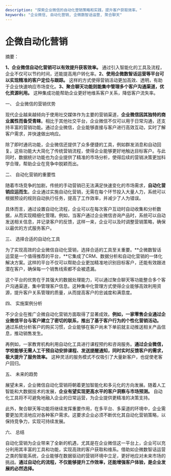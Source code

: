 ```yaml
---
description: "探索企业微信的自动化营销策略和实践，提升客户获取效率。"
keywords: "企业微信, 自动化营销, 企微数智话运营, 聚合聊天"
---
```

# 企微自动化营销

摘要： 

**1、企业微信自动化营销可以有效提升获客效率。** 通过引入智能化的工具及流程，企业不仅可以节约时间，还能提高用户转化率。**2、使用企微数智话运营等平台可以实现精准的客户定位与跟踪。** 这样的方式使得营销活动更加高效、透明，有助于企业快速响应市场变化。**3、聚合聊天功能则能集中管理多个客户沟通渠道，优化资源利用。** 这种集成功能帮助企业更好地维系客户关系，降低客户流失率。

一、 企业微信的营销优势

现代企业越来越倾向于使用社交媒体作为主要的营销渠道，**企业微信因其独特的商业属性而备受青睐**。相比于其他社交平台，企业微信不仅可以用于日常沟通，还支持丰富的营销功能。通过企业微信，企业能够直接与客户进行高效互动，实时了解客户需求，并快速做出响应。

除了即时通讯功能，企业微信还提供了众多便捷的工具，例如群发消息和自动回复。这些功能大大简化了传统营销流程，使得企业能够更好地触达目标客户。与此同时，数据统计功能也为企业提供了精准的市场分析，使得后续的营销决策更加科学合理，帮助企业在竞争中脱颖而出。

二、 自动化营销的重要性

随着市场竞争的加剧，传统的手动营销已无法满足快速变化的市场需求，**自动化营销应运而生**。企业通过实施自动化营销，无需在每个环节投入大量人力，系统可以根据预设的规则自动执行任务，提高了工作效率，并减少了人为错误。

具体而言，通过设置自动化流程，企业可以在每次客户互动时自动收集和分析数据，从而实现精细化管理。例如，当客户通过企业微信咨询产品时，系统可以自动发送相关信息，并记录客户的反馈，这样一来，企业可以及时调整营销策略，确保以最优的方式服务客户。

三、 选择合适的自动化工具

为了实现高效的企业微信自动化营销，选择合适的工具至关重要。**企微数智话运营是一个值得推荐的平台，**它集成了CRM、数据分析和自动化营销的一体化解决方案。这样的平台不仅可以帮助企业更加精准地识别目标客户，还能有效跟进潜在客户，确保每一个销售线索都不会被遗漏。

这个平台的优势在于其强大的数据处理能力，可以通过聚合聊天等功能整合多个客户沟通渠道，集中管理客户信息。这种集中化管理方式使得企业能够高效利用资源，提升客户关系管理的质量，从而提高客户的忠诚度和满意度。

四、 实施案例分析

不少企业在推广企微自动化营销方面取得了显著成效。**例如，一家零售企业通过企业微信平台与客户建立了密切的联系，推出了基于客户行为的个性化营销活动。** 通过系统分析客户的购买习惯，企业能够在客户尚未下单前就主动推送相关产品信息，推动销售发生。

再例如，一家教育机构利用自动化工具进行课程预约和咨询服务。**通过企业微信，学校能够无需人工干预自动安排课程、发送提醒通知，同时实时反馈客户的需求，极大提升了服务效率。** 这种灵活的服务模式不仅吸引了大量新客户，也促使老客户回归。

五、 未来的趋势

展望未来，企业微信自动化营销将朝着更加智能化和多元化的方向发展。随着人工智能和大数据技术的发展，**企业有望实现更高水平的客户洞察与市场预测。** 自动化工具将不可避免地融入企业的日常运营，为企业提供更精准的决策支持。

此外，聚合聊天等功能将继续发挥重要作用，在多平台、多渠道的环境中，企业需要更加灵活地应对各种客户需求。这要求企业必须不断优化其自动化营销策略，以保持竞争力，实现可持续发展。

六、 总结

自动化营销为企业带来了全新的机遇，尤其是在企业微信这一平台上，企业可以充分利用其丰富的工具和功能，实现高效的客户获取和维系。借助如企微数智话运营之类的智能系统，企业能够在数据驱动的营销环境中立足，更好地应对未来市场的挑战。**通过自动化的流程，不仅能够提升工作效率，还能增强客户体验，是企业发展的必然选择。**
